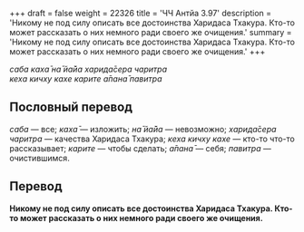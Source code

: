 +++
draft = false
weight = 22326
title = 'ЧЧ Антйа 3.97'
description = 'Никому не под силу описать все достоинства Харидаса Тхакура. Кто-то может рассказать о них немного ради своего же очищения.'
summary = 'Никому не под силу описать все достоинства Харидаса Тхакура. Кто-то может рассказать о них немного ради своего же очищения.'
+++

_саба каха̄ на̄ йа̄йа харида̄сера чаритра  
кеха кичху кахе карите а̄пана̄ павитра_

## Пословный перевод

_саба_ — все; _каха̄_ — изложить; _на̄_ _йа̄йа_ — невозможно; _харида̄сера_ _чаритра_ — качества Харидаса Тхакура; _кеха_ _кичху_ _кахе_ — кто-то что-то рассказывает; _карите_ — чтобы сделать; _а̄пана̄_ — себя; _павитра_ — очистившимся.

## Перевод

**Никому не под силу описать все достоинства Харидаса Тхакура. Кто-то может рассказать о них немного ради своего же очищения.**
